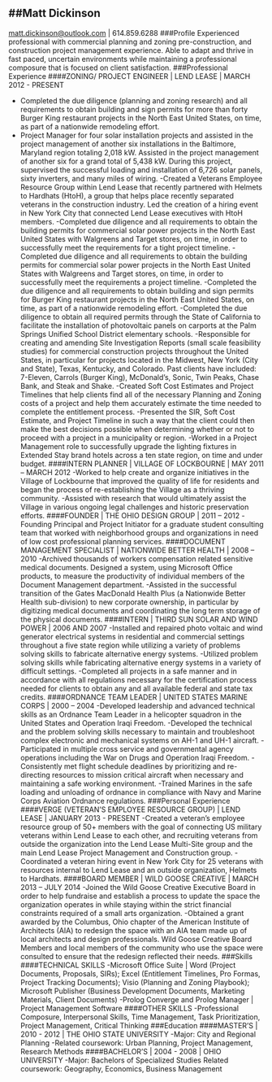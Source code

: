 ##Matt Dickinson
---
matt.dickinson@outlook.com | 614.859.6288
###Profile
Experienced professional with commercial planning and zoning pre-construction, and construction project management experience. Able to adapt and thrive in fast paced, uncertain environments while maintaining a professional composure that is focused on client satisfaction. 
###Professional Experience
####ZONING/ PROJECT ENGINEER | LEND LEASE | MARCH 2012 - PRESENT
- Completed the due diligence (planning and zoning research) and all requirements to obtain building and sign permits for more than forty Burger King restaurant projects in the North East United States, on time, as part of a nationwide remodeling effort.
- Project Manager for four solar installation projects and assisted in the project management of another six installations in the Baltimore, Maryland region totaling 2,018 kW. Assisted in the project management of another six for a grand total of 5,438 kW. During this project, supervised the successful loading and installation of 6,726 solar panels, sixty inverters, and many miles of wiring.
-Created a Veterans Employee Resource Group within Lend Lease that recently partnered with Helmets to Hardhats (HtoH), a group that helps place recently separated veterans in the construction industry. Led the creation of a hiring event in New York City that connected Lend Lease executives with HtoH members.
-Completed due diligence and all requirements to obtain the building permits for commercial solar power projects in the North East United States with Walgreens and Target stores, on time, in order to successfully meet the requirements for a tight project timeline.
-Completed due diligence and all requirements to obtain the building permits for commercial solar power projects in the North East United States with Walgreens and Target stores, on time, in order to successfully meet the requirements a project timeline.
-Completed the due diligence and all requirements to obtain building and sign permits for Burger King restaurant projects in the North East United States, on time, as part of a nationwide remodeling effort.
-Completed the due diligence to obtain all required permits through the State of California to facilitate the installation of photovoltaic panels on carports at the Palm Springs Unified School District elementary schools.
-Responsible for creating and amending Site Investigation Reports (small scale feasibility studies) for commercial construction projects throughout the United States, in particular for projects located in the Midwest, New York (City and State), Texas, Kentucky, and Colorado. Past clients have included: 7-Eleven, Carrols (Burger King), McDonald’s, Sonic, Twin Peaks, Chase Bank, and Steak and Shake. 
-Created Soft Cost Estimates and Project Timelines that help clients find all of the necessary Planning and Zoning costs of a project and help them accurately estimate the time needed to complete the entitlement process. 
-Presented the SIR, Soft Cost Estimate, and Project Timeline in such a way that the client could then make the best decisions possible when determining whether or not to proceed with a project in a municipality or region.
-Worked in a Project Management role to successfully upgrade the lighting fixtures in Extended Stay brand hotels across a ten state region, on time and under budget. 
####INTERN PLANNER | VILLAGE OF LOCKBOURNE | MAY 2011 – MARCH 2012
-Worked to help create and organize initiatives in the Village of Lockbourne that improved the quality of life for residents and began the process of re-establishing the Village as a thriving community. 
-Assisted with research that would ultimately assist the Village in various ongoing legal challenges and historic preservation efforts.
####FOUNDER | THE OHIO DESIGN GROUP | 2011 – 2012
-Founding Principal and Project Initiator for a graduate student consulting team that worked with neighborhood groups and organizations in need of low cost professional planning services.
####DOCUMENT MANAGEMENT SPECIALIST | NATIONWIDE BETTER HEALTH | 2008 – 2010
-Archived thousands of workers compensation related sensitive medical documents. Designed a system, using Microsoft Office products, to measure the productivity of individual members of the Document Management department.
-Assisted in the successful transition of the Gates MacDonald Health Plus (a Nationwide Better Health sub-division) to new corporate ownership, in particular by digitizing medical documents and coordinating the long term storage of the physical documents.
####INTERN | THIRD SUN SOLAR AND WIND POWER | 2006 AND 2007
-Installed and repaired photo voltaic and wind generator electrical systems in residential and commercial settings throughout a five state region while utilizing a variety of problems solving skills to fabricate alternative energy systems.
-Utilized problem solving skills while fabricating alternative energy systems in a variety of difficult settings.
-Completed all projects in a safe manner and in accordance with all regulations necessary for the certification process needed for clients to obtain any and all available federal and state tax credits. 
####ORDNANCE TEAM LEADER | UNITED STATES MARINE CORPS | 2000 – 2004
-Developed leadership and advanced technical skills as an Ordnance Team Leader in a helicopter squadron in the United States and Operation Iraqi Freedom. 
-Developed the technical and the problem solving skills necessary to maintain and troubleshoot complex electronic and mechanical systems on AH-1 and UH-1 aircraft.
-Participated in multiple cross service and governmental agency operations including the War on Drugs and Operation Iraqi Freedom.
-Consistently met flight schedule deadlines by prioritizing and re-directing resources to mission critical aircraft when necessary and maintaining a safe working environment.
-Trained Marines in the safe loading and unloading of ordnance in compliance with Navy and Marine Corps Aviation Ordnance regulations. 
###Personal Experience
####VERGE (VETERAN’S EMPLOYEE RESOURCE GROUP) | LEND LEASE | JANUARY 2013 - PRESENT
-Created a veteran’s employee resource group of 50+ members with the goal of connecting US military veterans within Lend Lease to each other, and recruiting veterans from outside the organization into the Lend Lease Multi-Site group and the main Lend Lease Project Management and Construction group.
-Coordinated a veteran hiring event in New York City for 25 veterans with resources internal to Lend Lease and an outside organization, Helmets to Hardhats. 
####BOARD MEMBER | WILD GOOSE CREATIVE | MARCH 2013 – JULY 2014
-Joined the Wild Goose Creative Executive Board in order to help fundraise and establish a process to update the space the organization operates in while staying within the strict financial constraints required of a small arts organization.
-Obtained a grant awarded by the Columbus, Ohio chapter of the American Institute of Architects (AIA) to redesign the space with an AIA team made up of local architects and design professionals. Wild Goose Creative Board Members and local members of the community who use the space were consulted to ensure that the redesign reflected their needs. 
###Skills 
####TECHNICAL SKILLS
-Microsoft Office Suite | Word (Project Documents, Proposals, SIRs); Excel (Entitlement Timelines, Pro Formas, Project Tracking Documents); Visio (Planning and Zoning Playbook); Microsoft Publisher (Business Development Documents, Marketing Materials, Client Documents)
-Prolog Converge and Prolog Manager | Project Management Software 
####OTHER SKILLS
-Professional Composure, Interpersonal Skills, Time Management, Task Prioritization, Project Management, Critical Thinking
###Education
####MASTER’S | 2010 - 2012 | THE OHIO STATE UNIVERSITY
-Major: City and Regional Planning
-Related coursework: Urban Planning, Project Management, Research Methods
####BACHELOR’S | 2004 - 2008 | OHIO UNIVERSITY
-Major: Bachelors of Specialized Studies
Related coursework: Geography, Economics, Business Management

